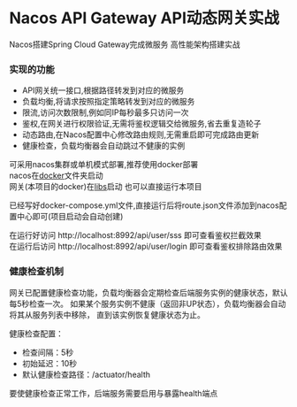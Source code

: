 # Nacos API Gateway API动态网关实战

Nacos搭建Spring Cloud Gateway完成微服务 高性能架构搭建实战


### 实现的功能  
- API网关统一接口,根据路径转发到对应的微服务
- 负载均衡,将请求按照指定策略转发到对应的微服务
- 限流,访问次数限制,例如同IP每秒最多只访问一次
- 鉴权,在网关进行权限验证,无需将鉴权逻辑交给微服务,省去重复造轮子
- 动态路由,在Nacos配置中心修改路由规则,无需重启即可完成路由更新
- 健康检查，负载均衡器会自动跳过不健康的实例


可采用nacos集群或单机模式部署,推荐使用docker部署  
nacos在[docker](./docker)文件夹启动  
网关(本项目的docker)在[libs](./libs)启动 也可以直接运行本项目  

已经写好docker-compose.yml文件,直接运行后将route.json文件添加到nacos配置中心即可(项目启动会自动创建)

在运行好访问 http://localhost:8992/api/user/sss 即可查看鉴权拦截效果  
在运行后访问 http://localhost:8992/api/user/login 即可查看鉴权排除路由效果

### 健康检查机制

网关已配置健康检查功能，负载均衡器会定期检查后端服务实例的健康状态，默认每5秒检查一次。
如果某个服务实例不健康（返回非UP状态），负载均衡器会自动将其从服务列表中移除，
直到该实例恢复健康状态为止。

健康检查配置：
- 检查间隔：5秒
- 初始延迟：10秒
- 默认健康检查路径：/actuator/health

要使健康检查正常工作，后端服务需要启用与暴露health端点